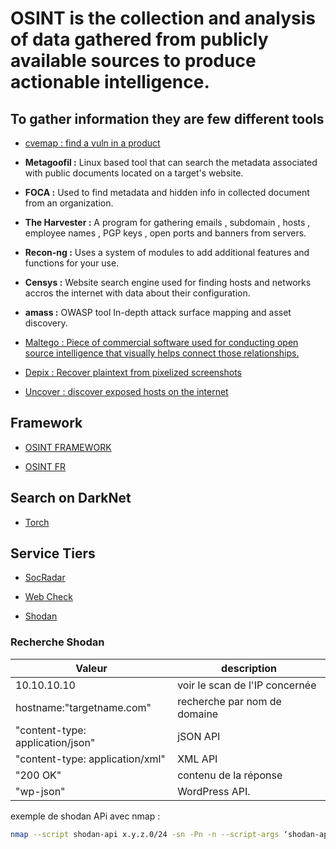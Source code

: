 # OSINT is the collection and analysis of data gathered from publicly available sources to produce actionable intelligence. 

## To gather information they are few different tools

* [cvemap : find a vuln in a product](https://github.com/projectdiscovery/cvemap)

* **Metagoofil :** Linux based tool that can search the metadata associated with public documents located on a target's website.

* **FOCA :** Used to find metadata and hidden info in collected document from an organization.

* **The Harvester :** A program for gathering emails , subdomain , hosts , employee names , PGP keys , open ports and banners from servers.

* **Recon-ng :** Uses a system of modules to add additional features and functions for your use. 

* **Censys :** Website search engine used for finding hosts and networks accros the internet with data about their configuration.

* **amass :** OWASP tool In-depth attack surface mapping and asset discovery.

* [Maltego : Piece of commercial software used for conducting open source intelligence that visually helps connect those relationships.](https://www.maltego.com/)

* [Depix : Recover plaintext from pixelized screenshots](https://github.com/spipm/Depix)

* [Uncover : discover exposed hosts on the internet](https://github.com/projectdiscovery/uncover)

## Framework

* [OSINT FRAMEWORK](https://osintframework.com/)

* [OSINT FR](https://osintfr.com/fr/outils/)

## Search on DarkNet

* [Torch](https://torchsearch.wordpress.com/)

## Service Tiers

* [SocRadar](https://socradar.io/)

* [Web Check](https://web-check.xyz/)

* [Shodan](https://www.shodan.io/)

### Recherche Shodan

| Valeur | description |
|--------|-------------|
|10.10.10.10 | voir le scan de l'IP concernée |
|hostname:"targetname.com" | recherche par nom de domaine |
|"content-type: application/json" | jSON API |
|"content-type: application/xml" | XML API |
|"200 OK" | contenu de la réponse |
|"wp-json" | WordPress API. |

exemple de shodan APi avec nmap : 

```bash
nmap --script shodan-api x.y.z.0/24 -sn -Pn -n --script-args ‘shodan-api.outfile=patato.csv,shodan-apikey=SHODANAPIKEY’
```
